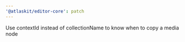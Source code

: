 ```yaml
---
'@atlaskit/editor-core': patch
---
```


Use contextId instead of collectionName to know when to copy a media node
